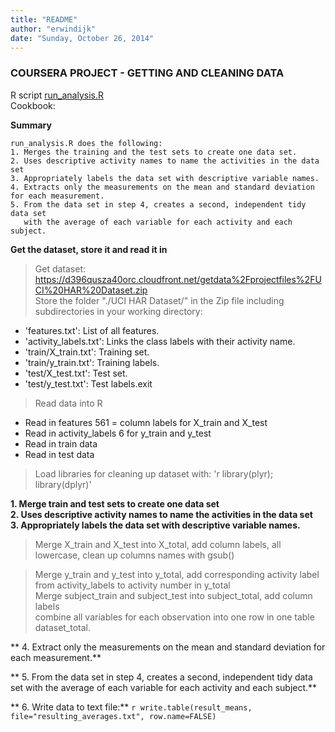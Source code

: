 ```yaml
---
title: "README"
author: "erwindijk"
date: "Sunday, October 26, 2014"
---
```


### COURSERA PROJECT - GETTING AND CLEANING DATA  
R script [run_analysis.R](https://github.com/erwindijk/datasciencecoursera/blob/master/run_analysis.R)  
Cookbook: <insert link here>


**Summary**
```
run_analysis.R does the following:   
1. Merges the training and the test sets to create one data set.  
2. Uses descriptive activity names to name the activities in the data set  
3. Appropriately labels the data set with descriptive variable names.   
4. Extracts only the measurements on the mean and standard deviation for each measurement.   
5. From the data set in step 4, creates a second, independent tidy data set 
   with the average of each variable for each activity and each subject.  
```

**Get the dataset, store it and read it in**   

> Get dataset: https://d396qusza40orc.cloudfront.net/getdata%2Fprojectfiles%2FUCI%20HAR%20Dataset.zip    
> Store the folder "./UCI HAR Dataset/" in the Zip file including subdirectories in your working directory:   
- 'features.txt': List of all features.  
- 'activity_labels.txt': Links the class labels with their activity name.  
- 'train/X_train.txt': Training set.  
- 'train/y_train.txt': Training labels.  
- 'test/X_test.txt': Test set.  
- 'test/y_test.txt': Test labels.exit  

> Read data into R  
- Read in features 561 = column labels for X_train and X_test  
- Read in activity_labels 6 for y_train and y_test
- Read in train data  
- Read in test data  
  
> Load libraries for cleaning up dataset with: 'r library(plyr); library(dplyr)'  

**1. Merge train and test sets to create one data set  
2. Uses descriptive activity names to name the activities in the data set  
3. Appropriately labels the data set with descriptive variable names.**   
  
> Merge X_train and X_test into X_total, add column labels, all lowercase, clean up columns names with gsub() 

> Merge y_train and y_test into y_total, add corresponding activity label from activity_labels to activity number in y_total  
> Merge subject_train and subject_test into subject_total, add column labels  
> combine all variables for each observation into one row in one table dataset_total.  

** 4. Extract only the measurements on the mean and standard deviation for each measurement.**  

** 5. From the data set in step 4, creates a second, independent tidy data set 
   with the average of each variable for each activity and each subject.**   
   
** 6. Write data to text file:** `r write.table(result_means, file="resulting_averages.txt", row.name=FALSE)`


